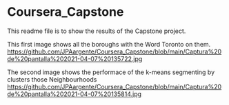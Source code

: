 # Coursera_Capstone
This readme file is to show the results of the Capstone project.

This first image shows all the boroughs with the Word Toronto on them. 
https://github.com/JPAargente/Coursera_Capstone/blob/main/Captura%20de%20pantalla%202021-04-07%20135722.jpg

The second image shows the performace of the k-means segmenting by clusters those Neighbourhoods
https://github.com/JPAargente/Coursera_Capstone/blob/main/Captura%20de%20pantalla%202021-04-07%20135814.jpg
